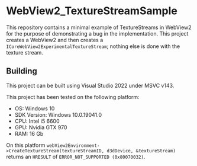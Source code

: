 # WebView2_TextureStreamSample
This repository contains a minimal example of TextureStreams in WebView2 for the purpose of demonstrating a bug in the implementation.
This project creates a WebView2 and then creates a `ICoreWebView2ExperimentalTextureStream`; nothing else is done with the texture stream.

## Building
This project can be built using Visual Studio 2022 under MSVC v143.

This project has been tested on the following platform:
 * OS: Windows 10
 * SDK Version: Windows 10.0.19041.0
 * CPU: Intel i5 6600
 * GPU: Nvidia GTX 970
 * RAM: 16 Gb

On this platform `webView2Environment->CreateTextureStream(textureStreamID, d3dDevice, &textureStream)` returns an `HRESULT` of `ERROR_NOT_SUPPORTED (0x80070032)`.
